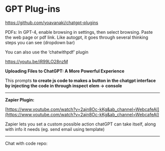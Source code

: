 # GPT Plug-ins

https://github.com/yoavanaki/chatgpt-plugins

PDFs: In GPT-4, enable browsing in settings, then select browsing. Paste the web page or pdf link. Like autogpt, it goes through several thinking steps you can see (dropdown bar) 

You can also use the ‘chatwithpdf’ plugin

https://youtu.be/iR99LO28nzM

****Uploading Files to ChatGPT: A More Powerful Experience****

This prompts **********************************************************************************to create js code to makes a button in the chatgpt interface by injecting the code in through inspect elem → console**********************************************************************************

---

****Zapier Plugin:****

[https://www.youtube.com/watch?v=2ajn8Oc-kKg&ab_channel=WebcafeAI](https://www.youtube.com/watch?v=2ajn8Oc-kKg&ab_channel=WebcafeAI)

Zapier lets you set a custom possible action chatGPT can take itself, along with info it needs (eg. send email using template)

---

Chat with code repo: